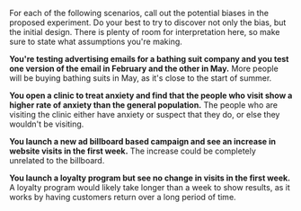 For each of the following scenarios, call out the potential biases in the proposed experiment. Do your best to try to discover not only the bias, but the initial design. There is plenty of room for interpretation here, so make sure to state what assumptions you're making.

__You're testing advertising emails for a bathing suit company and you test one version of the email in February and the other in May.__
More people will be buying bathing suits in May, as it's close to the start of summer.

__You open a clinic to treat anxiety and find that the people who visit show a higher rate of anxiety than the general population.__
The people who are visiting the clinic either have anxiety or suspect that they do, or else they wouldn't be visiting.

__You launch a new ad billboard based campaign and see an increase in website visits in the first week.__
The increase could be completely unrelated to the billboard.

__You launch a loyalty program but see no change in visits in the first week.__
A loyalty program would likely take longer than a week to show results, as it works by having customers return over a long period of time.